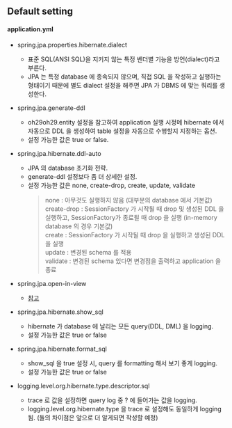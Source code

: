 ## Default setting  
  
#### application.yml  
  
- spring.jpa.properties.hibernate.dialect  
  - 표준 SQL(ANSI SQL)을 지키지 않는 특정 벤더별 기능을 방언(dialect)라고 부른다.  
  - JPA 는 특정 database 에 종속되지 않으며, 직접 SQL 을 작성하고 실행하는 형태이기 때문에 별도 dialect 설정을 해주면 JPA 가 DBMS 에 맞는 쿼리를 생성한다.  
      
- spring.jpa.generate-ddl  
  - oh29oh29.entity 설정을 참고하여 application 실행 시정메 hibernate 에서 자동으로 DDL 을 생성하여 table 설정을 자동으로 수행할지 지정하는 옵션.  
  - 설정 가능한 값은 true or false.  
  
- spring.jpa.hibernate.ddl-auto  
  - JPA 의 database 초기화 전략.  
  - generate-ddl 설정보다 좀 더 상세한 설정.  
  - 설정 가능한 값은 none, create-drop, create, update, validate  
    > none : 아무것도 실행하지 않음 (대부분의 database 에서 기본값)  
    create-drop : SessionFactory 가 시작될 때 drop 및 생성된 DDL 을 실행하고, SessionFactory가 종료될 때 drop 을 실행 (in-memory database 의 경우 기본값)  
    create : SessionFactory 가 시작될 때 drop 을 실행하고 생성된 DDL 을 실행  
    update : 변경된 schema 를 적용  
    validate : 변경된 schema 있다면 변경점을 출력하고 application 을 종료  

- spring.jpa.open-in-view
    - [참고](https://kingbbode.tistory.com/27)

- spring.jpa.hibernate.show_sql
    - hibernate 가 database 에 날리는 모든 query(DDL, DML) 을 logging.
    - 설정 가능한 값은 true or false

- spring.jpa.hibernate.format_sql
    - show_sql 을 true 설정 시, query 를 formatting 해서 보기 좋게 logging.
    - 설정 가능한 값은 true or false
    
- logging.level.org.hibernate.type.descriptor.sql
    - trace 로 값을 설정하면 query log 중 ? 에 들어가는 값을 logging.
    - logging.level.org.hibernate.type 을 trace 로 설정해도 동일하게 logging 됨. (둘의 차이점은 앞으로 더 알게되면 작성할 예정)
 
  
